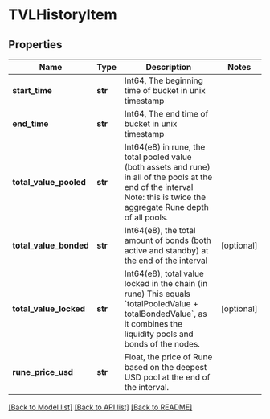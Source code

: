 # TVLHistoryItem

## Properties
Name | Type | Description | Notes
------------ | ------------- | ------------- | -------------
**start_time** | **str** | Int64, The beginning time of bucket in unix timestamp | 
**end_time** | **str** | Int64, The end time of bucket in unix timestamp | 
**total_value_pooled** | **str** | Int64(e8) in rune, the total pooled value (both assets and rune) in all of the pools at the end of the interval Note: this is twice the aggregate Rune depth of all pools.  | 
**total_value_bonded** | **str** | Int64(e8), the total amount of bonds (both active and standby) at the end of the interval | [optional] 
**total_value_locked** | **str** | Int64(e8), total value locked in the chain (in rune) This equals &#x60;totalPooledValue + totalBondedValue&#x60;, as it combines the liquidity pools and bonds of the nodes.  | [optional] 
**rune_price_usd** | **str** | Float, the price of Rune based on the deepest USD pool at the end of the interval.  | 

[[Back to Model list]](../README.md#documentation-for-models) [[Back to API list]](../README.md#documentation-for-api-endpoints) [[Back to README]](../README.md)

